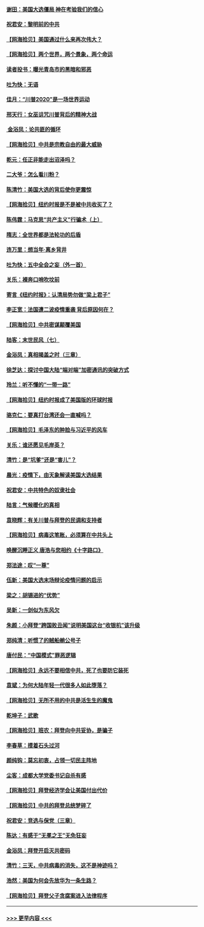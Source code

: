 #### [谢田：美国大选僵局 神在考验我们的信心](../pages/nsc993/n12527932.md?t=11060502) 
#### [祝君安：黎明前的中共](../pages/nsc993/n12524071.md?t=11060502) 
#### [【网海拾贝】美国通过什么来再次伟大？](../pages/nsc993/n12523844.md?t=11060502) 
#### [【网海拾贝】两个世界，两个景象，两个命运](../pages/nsc993/n12521419.md?t=11060502) 
#### [读者投书：曝光青岛市的黑暗和邪恶](../pages/nsc993/n12520988.md?t=11060502) 
#### [吐为快：无语](../pages/nsc993/n12518588.md?t=11060502) 
#### [佳月：“川普2020”是一场世界运动](../pages/nsc993/n12518581.md?t=11060502) 
#### [邢天行：女巫诅咒川普背后的精神大战](../pages/nsc993/n12517257.md?t=11060502) 
#### [ 金浴凤：论共匪的循环](../pages/nsc993/n12517133.md?t=11060502) 
#### [【网海拾贝】中共是宗教自由的最大威胁](../pages/nsc993/n12516879.md?t=11060502) 
#### [乾元：任正非能走出沼泽吗？](../pages/nsc993/n12515831.md?t=11060502) 
#### [二大爷：怎么看川粉？](../pages/nsc993/n12515820.md?t=11060502) 
#### [陈清竹：美国大选的背后使你更震惊](../pages/nsc993/n12515589.md?t=11060502) 
#### [【网海拾贝】纽约时报是不是被中共收买了？](../pages/nsc993/n12515122.md?t=11060502) 
#### [陈伟霆：马克思“共产主义”行骗术（上）](../pages/nsc993/n12510217.md?t=11060502) 
#### [隋志：全世界都是法轮功的后盾](../pages/nsc993/n12510636.md?t=11060502) 
#### [连万里：想当年‧离乡背井](../pages/nsc993/n12510623.md?t=11060502) 
#### [吐为快：五中全会之妄（外一首）](../pages/nsc993/n12510470.md?t=11060502) 
#### [关乐：裸奔口哨吹坟前](../pages/nsc993/n12510403.md?t=11060502) 
#### [寄言《纽约时报》：认清局势勿做“梁上君子”](../pages/nsc993/n12510042.md?t=11060502) 
#### [李正宽：法国遭二波疫情重袭 背后原因何在？](../pages/nsc993/n12509971.md?t=11060502) 
#### [【网海拾贝】中共密谋颠覆美国](../pages/nsc993/n12509816.md?t=11060502) 
#### [陆客：末世民风（七）](../pages/nsc993/n12507822.md?t=11060502) 
#### [金浴凤：真相揭盖之时（三章）](../pages/nsc993/n12507804.md?t=11060502) 
#### [徐芝达：探讨中国大陆“端对端”加密通讯的突破方式](../pages/nsc993/n12507682.md?t=11060502) 
#### [玲兰：听不懂的“一带一路”](../pages/nsc993/n12507669.md?t=11060502) 
#### [【网海拾贝】纽约时报成了美国版的环球时报](../pages/nsc993/n12507053.md?t=11060502) 
#### [骆克仁：要真打台湾还会一直喊吗？](../pages/nsc993/n12506843.md?t=11060502) 
#### [【网海拾贝】毛泽东的肿脸与习近平的风车](../pages/nsc993/n12504537.md?t=11060502) 
#### [关乐：谁还愿见毛岸英？](../pages/nsc993/n12503866.md?t=11060502) 
#### [清竹：是“坑爹”还是“害儿”？](../pages/nsc993/n12503034.md?t=11060502) 
#### [晨光：疫情下，由天象解读美国大选结果](../pages/nsc993/n12502536.md?t=11060502) 
#### [祝君安：中共特色的奴隶社会](../pages/nsc993/n12501529.md?t=11060502) 
#### [陆言：气候暖化的真相](../pages/nsc993/n12501183.md?t=11060502) 
#### [袁晓辉：有关川普与拜登的民调和支持者](../pages/nsc993/n12500433.md?t=11060502) 
#### [【网海拾贝】病毒这笔账，必须算在中共头上](../pages/nsc993/n12500320.md?t=11060502) 
#### [唤醒沉睡正义 唐浩与您相约《十字路口》](../pages/nsc993/n12497980.md?t=11060502) 
#### [郑法途：叹“一尊”](../pages/nsc993/n12498837.md?t=11060502) 
#### [伍新：美国大选末场辩论疫情问题的启示](../pages/nsc993/n12498829.md?t=11060502) 
#### [梁之：胡锡进的“优势”](../pages/nsc993/n12498780.md?t=11060502) 
#### [吴新：一剑似为东风欠](../pages/nsc993/n12498772.md?t=11060502) 
#### [朱颜：小拜登“跨国败丑闻”说明美国这台“收银机”该升级](../pages/nsc993/n12498731.md?t=11060502) 
#### [郑纯清：听惯了的贼船艄公号子](../pages/nsc993/n12498721.md?t=11060502) 
#### [唐付民：“中国模式”罪恶逻辑](../pages/nsc993/n12498310.md?t=11060502) 
#### [【网海拾贝】永远不要相信中共，死了也要防它装死](../pages/nsc993/n12498162.md?t=11060502) 
#### [袁斌：为何大陆年轻一代很多人如此堕落？](../pages/nsc993/n12495696.md?t=11060502) 
#### [【网海拾贝】无所不用的中共是活生生的魔鬼](../pages/nsc993/n12495621.md?t=11060502) 
#### [乾坤子：武歌](../pages/nsc993/n12493391.md?t=11060502) 
#### [【网海拾贝】班农：拜登向中共妥协，是骗子](../pages/nsc993/n12492877.md?t=11060502) 
#### [李春草：摸着石头过河](../pages/nsc993/n12491121.md?t=11060502) 
#### [颜纯钩：莫忘初衷，占领一切民主阵地](../pages/nsc993/n12490965.md?t=11060502) 
#### [尘客：成都大学党委书记自杀有感](../pages/nsc993/n12490950.md?t=11060502) 
#### [【网海拾贝】拜登经济学会让美国付出代价](../pages/nsc993/n12489662.md?t=11060502) 
#### [【网海拾贝】中共的拜登总统梦碎了](../pages/nsc993/n12487896.md?t=11060502) 
#### [祝君安：竞选与保党（三章）](../pages/nsc993/n12487258.md?t=11060502) 
#### [陈达：有感于“无冕之王”无免狂妄](../pages/nsc993/n12485133.md?t=11060502) 
#### [金浴凤：拜登开启灭共密码](../pages/nsc993/n12485125.md?t=11060502) 
#### [清竹：三天，中共病毒的消失，这不是神迹吗？](../pages/nsc993/n12485027.md?t=11060502) 
#### [浩然：美国为何会先放华为一条生路？](../pages/nsc993/n12484997.md?t=11060502) 
#### [【网海拾贝】拜登父子贪腐案进入法律程序](../pages/nsc993/n12484957.md?t=11060502) 

----
#### [ >>> 更早内容 <<< ](../indexes/nsc993-earlier.md)
